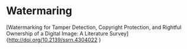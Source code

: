 # Watermaring

[Watermarking for Tamper Detection, Copyright Protection, and Rightful Ownership of a Digital Image: A Literature Survey] {http://doi.org/10.2139/ssrn.4304022 }
